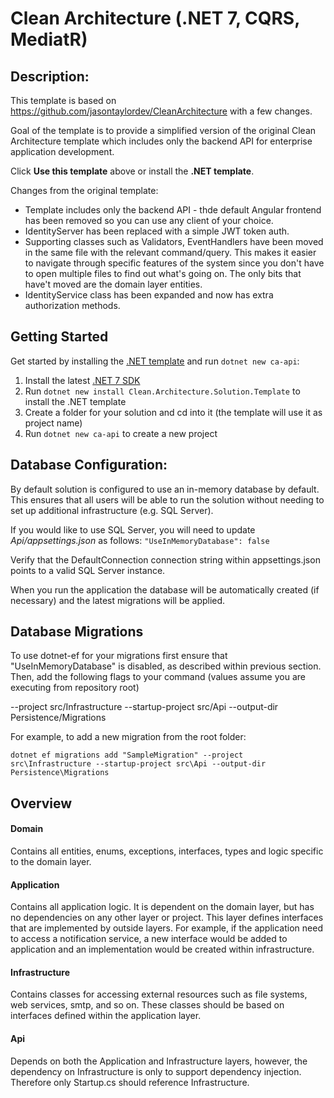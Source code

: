 # Clean Architecture (.NET 7, CQRS, MediatR)

## Description:
This template is based on https://github.com/jasontaylordev/CleanArchitecture with a few changes.

Goal of the template is to provide a simplified version of the original Clean Architecture template which includes only the backend API for enterprise application development.

Click **Use this template** above or install the **.NET template**.

Changes from the original template:
- Template includes only the backend API - thde default Angular frontend has been removed so you can use any client of your choice.
- IdentityServer has been replaced with a simple JWT token auth.
- Supporting classes such as Validators, EventHandlers have been moved in the same file with the relevant command/query. This makes it easier to navigate through specific features of the system since you don't have to open multiple files to find out what's going on. The only bits that have't moved are the domain layer entities.
- IdentityService class has been expanded and now has extra authorization methods.

## Getting Started

Get started by installing the [.NET template](https://www.nuget.org/packages/Clean.Architecture.Solution.Template) and run `dotnet new ca-api`:

1. Install the latest [.NET 7 SDK](https://dotnet.microsoft.com/download/dotnet/7.0)
2. Run `dotnet new install Clean.Architecture.Solution.Template` to install the .NET template
3. Create a folder for your solution and cd into it (the template will use it as project name)
4. Run `dotnet new ca-api` to create a new project

## Database Configuration:
By default solution is configured to use an in-memory database by default. This ensures that all users will be able to run the solution without needing to set up additional infrastructure (e.g. SQL Server).

If you would like to use SQL Server, you will need to update *Api/appsettings.json* as follows: 
`"UseInMemoryDatabase": false`

Verify that the DefaultConnection connection string within appsettings.json points to a valid SQL Server instance.

When you run the application the database will be automatically created (if necessary) and the latest migrations will be applied.

## Database Migrations
To use dotnet-ef for your migrations first ensure that "UseInMemoryDatabase" is disabled, as described within previous section. Then, add the following flags to your command (values assume you are executing from repository root)

--project src/Infrastructure
--startup-project src/Api
--output-dir Persistence/Migrations

For example, to add a new migration from the root folder:

`dotnet ef migrations add "SampleMigration" --project src\Infrastructure --startup-project src\Api --output-dir Persistence\Migrations`

## Overview
#### Domain
Contains all entities, enums, exceptions, interfaces, types and logic specific to the domain layer.

#### Application
Contains all application logic. It is dependent on the domain layer, but has no dependencies on any other layer or project. This layer defines interfaces that are implemented by outside layers. For example, if the application need to access a notification service, a new interface would be added to application and an implementation would be created within infrastructure.

#### Infrastructure
Contains classes for accessing external resources such as file systems, web services, smtp, and so on. These classes should be based on interfaces defined within the application layer.

#### Api
Depends on both the Application and Infrastructure layers, however, the dependency on Infrastructure is only to support dependency injection. Therefore only Startup.cs should reference Infrastructure.
